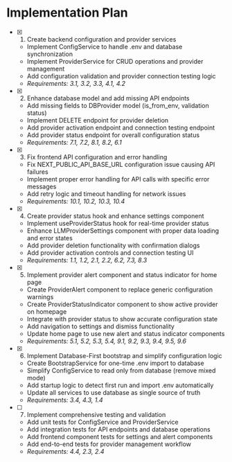 # Implementation Plan

- [x] 1. Create backend configuration and provider services
  - Implement ConfigService to handle .env and database synchronization
  - Implement ProviderService for CRUD operations and provider management
  - Add configuration validation and provider connection testing logic
  - _Requirements: 3.1, 3.2, 3.3, 4.1, 4.2_

- [x] 2. Enhance database model and add missing API endpoints
  - Add missing fields to DBProvider model (is_from_env, validation status)
  - Implement DELETE endpoint for provider deletion
  - Add provider activation endpoint and connection testing endpoint
  - Add provider status endpoint for overall configuration status
  - _Requirements: 7.1, 7.2, 8.1, 8.2, 6.1_

- [x] 3. Fix frontend API configuration and error handling
  - Fix NEXT_PUBLIC_API_BASE_URL configuration issue causing API failures
  - Implement proper error handling for API calls with specific error messages
  - Add retry logic and timeout handling for network issues
  - _Requirements: 10.1, 10.2, 10.3, 10.4_

- [x] 4. Create provider status hook and enhance settings component
  - Implement useProviderStatus hook for real-time provider status
  - Enhance LLMProviderSettings component with proper data loading and error states
  - Add provider deletion functionality with confirmation dialogs
  - Add provider activation controls and connection testing UI
  - _Requirements: 1.1, 1.2, 2.1, 2.2, 6.2, 7.3, 8.3_

- [x] 5. Implement provider alert component and status indicator for home page
  - Create ProviderAlert component to replace generic configuration warnings
  - Create ProviderStatusIndicator component to show active provider on homepage
  - Integrate with provider status to show accurate configuration state
  - Add navigation to settings and dismiss functionality
  - Update home page to use new alert and status indicator components
  - _Requirements: 5.1, 5.2, 5.3, 5.4, 9.1, 9.2, 9.3, 9.4, 9.5, 9.6_

- [x] 6. Implement Database-First bootstrap and simplify configuration logic
  - Create BootstrapService for one-time .env import to database
  - Simplify ConfigService to read only from database (remove mixed mode)
  - Add startup logic to detect first run and import .env automatically
  - Update all services to use database as single source of truth
  - _Requirements: 3.4, 4.3, 1.4_

- [ ] 7. Implement comprehensive testing and validation
  - Add unit tests for ConfigService and ProviderService
  - Add integration tests for API endpoints and database operations
  - Add frontend component tests for settings and alert components
  - Add end-to-end tests for provider management workflow
  - _Requirements: 4.4, 2.3, 2.4_